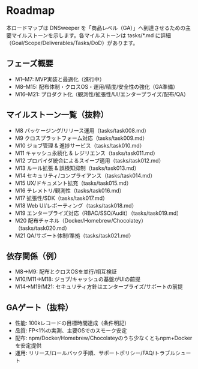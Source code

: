 # Roadmap

本ロードマップは DNSweeper を「商品レベル（GA）」へ到達させるための主要マイルストーンを示します。各マイルストーンは tasks/*.md に詳細（Goal/Scope/Deliverables/Tasks/DoD）があります。

## フェーズ概要
- M1–M7: MVP実装と最適化（進行中）
- M8–M15: 配布体制・クロスOS・運用/精度/安全性の強化（GA準備）
- M16–M21: プロダクト化（観測性/拡張性/UI/エンタープライズ/配布/QA）

## マイルストーン一覧（抜粋）
- M8 パッケージング/リリース運用（tasks/task008.md）
- M9 クロスプラットフォーム対応（tasks/task009.md）
- M10 ジョブ管理 & 進捗サービス（tasks/task010.md）
- M11 キャッシュ永続化 & レジリエンス（tasks/task011.md）
- M12 プロバイダ統合によるスイープ適用（tasks/task012.md）
- M13 ルール拡張 & 誤検知抑制（tasks/task013.md）
- M14 セキュリティ/コンプライアンス（tasks/task014.md）
- M15 UX/ドキュメント拡充（tasks/task015.md）
- M16 テレメトリ/観測性（tasks/task016.md）
- M17 拡張性/SDK（tasks/task017.md）
- M18 Web UI/レポーティング（tasks/task018.md）
- M19 エンタープライズ対応（RBAC/SSO/Audit）（tasks/task019.md）
- M20 配布チャネル（Docker/Homebrew/Chocolatey）（tasks/task020.md）
- M21 QA/サポート体制/準拠（tasks/task021.md）

## 依存関係（例）
- M8→M9: 配布とクロスOSを並行/相互検証
- M10/M11→M18: ジョブ/キャッシュの基盤がUIの前提
- M14→M19/M21: セキュリティ方針はエンタープライズ/サポートの前提

## GAゲート（抜粋）
- 性能: 100kレコードの目標時間達成（条件明記）
- 品質: FP<1%の実測、主要OSでのスモーク安定
- 配布: npm/Docker/Homebrew/Chocolateyのうち少なくともnpm+Dockerを安定提供
- 運用: リリース/ロールバック手順、サポートポリシー/FAQ/トラブルシュート

